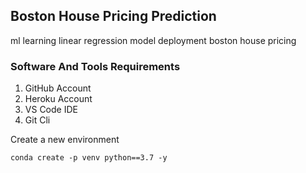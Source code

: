## Boston House Pricing Prediction

ml learning linear regression model deployment boston house pricing

### Software And Tools Requirements

1. GitHub Account
2. Heroku Account
3. VS Code IDE
4. Git Cli

Create a new environment

```
conda create -p venv python==3.7 -y
```
